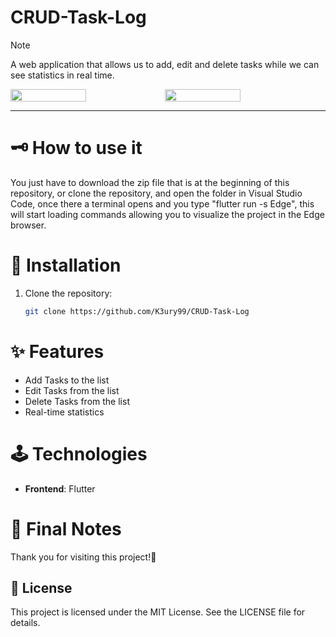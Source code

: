 # CRUD-Task-Log
> [!NOTE]  
> A web application that allows us to add, edit and delete tasks while we can see statistics in real time.

<div style="display: flex;">
  <img src="https://github.com/user-attachments/assets/99743daa-1062-43f4-973d-3aa52c93ed7d" width="49%"></img>   
  <img src="https://github.com/user-attachments/assets/2e10a89f-c4c0-4f40-9aaf-54019ef4e573" width="49%"></img> 
</div>

---

# 🗝 How to use it  
You just have to download the zip file that is at the beginning of this repository, or clone the repository, and open the folder in Visual Studio Code, once there a terminal opens and you type "flutter run -s Edge", this will start loading commands allowing you to visualize the project in the Edge browser.

# 🎈 Installation  
1. Clone the repository:  
   ```bash  
   git clone https://github.com/K3ury99/CRUD-Task-Log

# ✨ Features
  - Add Tasks to the list
  - Edit Tasks from the list
  - Delete Tasks from the list
  - Real-time statistics

# 🕹 Technologies  
- **Frontend**: Flutter  

# 🌠 Final Notes
Thank you for visiting this project!🌌

## 📔 License
This project is licensed under the MIT License. See the LICENSE file for details.

